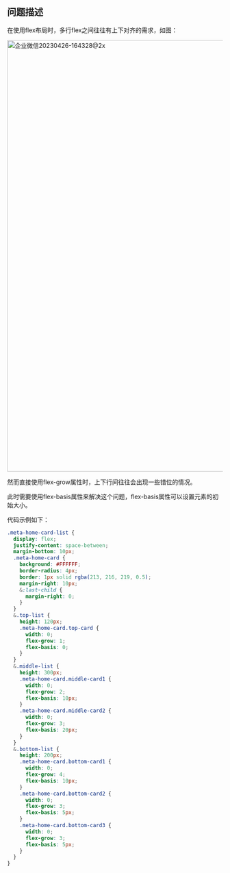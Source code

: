 ## 问题描述
在使用flex布局时，多行flex之间往往有上下对齐的需求，如图：

<img width="1008" alt="企业微信20230426-164328@2x" src="https://user-images.githubusercontent.com/39622507/234521151-f8ee2553-5c0a-45b9-8527-8c31b57486e4.png">

然而直接使用flex-grow属性时，上下行间往往会出现一些错位的情况。

此时需要使用flex-basis属性来解决这个问题，flex-basis属性可以设置元素的初始大小。

代码示例如下：
```scss
.meta-home-card-list {
  display: flex;
  justify-content: space-between;
  margin-bottom: 10px;
  .meta-home-card {
    background: #FFFFFF;
    border-radius: 4px;
    border: 1px solid rgba(213, 216, 219, 0.5);
    margin-right: 10px;
    &:last-child {
      margin-right: 0;
    }
  }
  &.top-list {
    height: 120px;
    .meta-home-card.top-card {
      width: 0;
      flex-grow: 1;
      flex-basis: 0;
    }
  }
  &.middle-list {
    height: 300px;
    .meta-home-card.middle-card1 {
      width: 0;
      flex-grow: 2;
      flex-basis: 10px;
    }
    .meta-home-card.middle-card2 {
      width: 0;
      flex-grow: 3;
      flex-basis: 20px;
    }
  }
  &.bottom-list {
    height: 200px;
    .meta-home-card.bottom-card1 {
      width: 0;
      flex-grow: 4;
      flex-basis: 10px;
    }
    .meta-home-card.bottom-card2 {
      width: 0;
      flex-grow: 3;
      flex-basis: 5px;
    }
    .meta-home-card.bottom-card3 {
      width: 0;
      flex-grow: 3;
      flex-basis: 5px;
    }
  }
}
```


